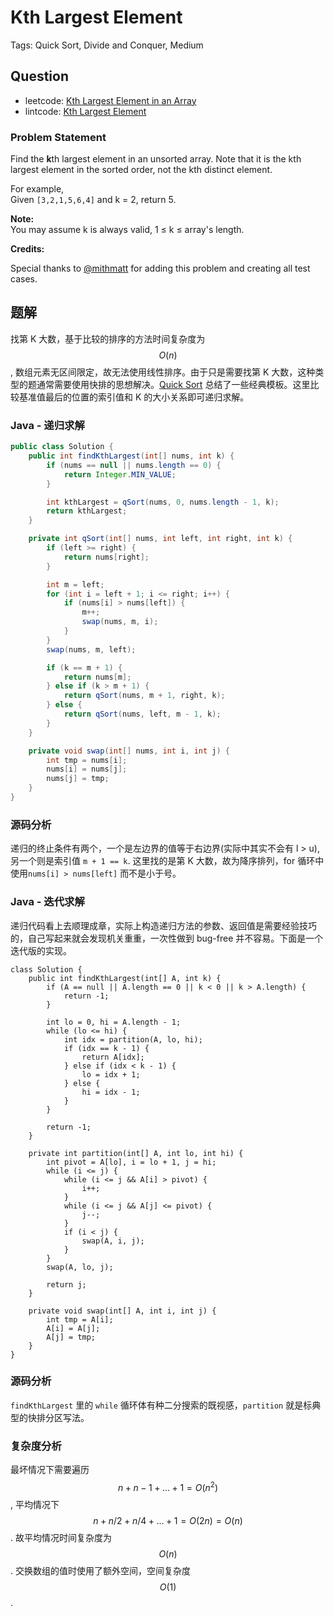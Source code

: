 # Kth Largest Element

Tags: Quick Sort, Divide and Conquer, Medium

## Question

* leetcode: [Kth Largest Element in an Array](https://leetcode.com/problems/kth-largest-element-in-an-array/)
* lintcode: [Kth Largest Element](http://www.lintcode.com/en/problem/kth-largest-element/)

### Problem Statement

Find the **k**th largest element in an unsorted array. Note that it is the kth largest element in the sorted order, not the kth distinct element.

For example,  
Given `[3,2,1,5,6,4]` and k = 2, return 5.

**Note:**   
You may assume k is always valid, 1 ≤ k ≤ array's length.

**Credits:**

Special thanks to [@mithmatt](https://leetcode.com/discuss/user/mithmatt) for adding this problem and creating all test cases.

## 题解

找第 K 大数，基于比较的排序的方法时间复杂度为 $$O(n)$$, 数组元素无区间限定，故无法使用线性排序。由于只是需要找第 K 大数，这种类型的题通常需要使用快排的思想解决。[Quick Sort](http://algorithm.yuanbin.me/zh-hans/basics_sorting/quick_sort.html) 总结了一些经典模板。这里比较基准值最后的位置的索引值和 K 的大小关系即可递归求解。

### Java - 递归求解

```java
public class Solution {
    public int findKthLargest(int[] nums, int k) {
        if (nums == null || nums.length == 0) {
            return Integer.MIN_VALUE;
        }

        int kthLargest = qSort(nums, 0, nums.length - 1, k);
        return kthLargest;
    }

    private int qSort(int[] nums, int left, int right, int k) {
        if (left >= right) {
            return nums[right];
        }

        int m = left;
        for (int i = left + 1; i <= right; i++) {
            if (nums[i] > nums[left]) {
                m++;
                swap(nums, m, i);
            }
        }
        swap(nums, m, left);

        if (k == m + 1) {
            return nums[m];
        } else if (k > m + 1) {
            return qSort(nums, m + 1, right, k);
        } else {
            return qSort(nums, left, m - 1, k);
        }
    }

    private void swap(int[] nums, int i, int j) {
        int tmp = nums[i];
        nums[i] = nums[j];
        nums[j] = tmp;
    }
}
```

### 源码分析

递归的终止条件有两个，一个是左边界的值等于右边界\(实际中其实不会有 l &gt; u\), 另一个则是索引值 `m + 1 == k`. 这里找的是第 K 大数，故为降序排列，for 循环中使用`nums[i] > nums[left]` 而不是小于号。

### Java - 迭代求解

递归代码看上去顺理成章，实际上构造递归方法的参数、返回值是需要经验技巧的，自己写起来就会发现机关重重，一次性做到 bug-free 并不容易。下面是一个迭代版的实现。

```text
class Solution {
    public int findKthLargest(int[] A, int k) {
        if (A == null || A.length == 0 || k < 0 || k > A.length) {
            return -1;
        }

        int lo = 0, hi = A.length - 1;
        while (lo <= hi) {
            int idx = partition(A, lo, hi);
            if (idx == k - 1) {
                return A[idx];
            } else if (idx < k - 1) {
                lo = idx + 1;
            } else {
                hi = idx - 1;
            }
        }

        return -1;
    }

    private int partition(int[] A, int lo, int hi) {
        int pivot = A[lo], i = lo + 1, j = hi;
        while (i <= j) {
            while (i <= j && A[i] > pivot) {
                i++;
            }
            while (i <= j && A[j] <= pivot) {
                j--;
            }
            if (i < j) {
                swap(A, i, j);
            }
        }
        swap(A, lo, j);

        return j;
    }

    private void swap(int[] A, int i, int j) {
        int tmp = A[i];
        A[i] = A[j];
        A[j] = tmp;
    }
}
```

### 源码分析

`findKthLargest` 里的 `while` 循环体有种二分搜索的既视感，`partition` 就是标典型的快排分区写法。

### 复杂度分析

最坏情况下需要遍历 $$n + n - 1 + ... + 1 = O(n^2)$$, 平均情况下 $$n + n/2 + n/4 + ... + 1 = O(2n)=O(n)$$. 故平均情况时间复杂度为 $$O(n)$$. 交换数组的值时使用了额外空间，空间复杂度 $$O(1)$$.

